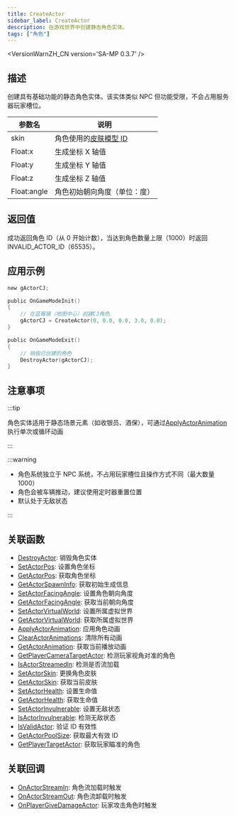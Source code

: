 ```yaml
---
title: CreateActor
sidebar_label: CreateActor
description: 在游戏世界中创建静态角色实体。
tags: ["角色"]
---
```


<VersionWarnZH_CN version='SA-MP 0.3.7' />

## 描述

创建具有基础功能的静态角色实体。该实体类似 NPC 但功能受限，不会占用服务器玩家槽位。

| 参数名      | 说明                                        |
| ----------- | ------------------------------------------- |
| skin        | 角色使用的[皮肤模型 ID](../resources/skins) |
| Float:x     | 生成坐标 X 轴值                             |
| Float:y     | 生成坐标 Y 轴值                             |
| Float:z     | 生成坐标 Z 轴值                             |
| Float:angle | 角色初始朝向角度（单位：度）                |

## 返回值

成功返回角色 ID（从 0 开始计数），当达到角色数量上限（1000）时返回 INVALID_ACTOR_ID（65535）。

## 应用示例

```c
new gActorCJ;

public OnGameModeInit()
{
    // 在蓝莓镇（地图中心）创建CJ角色
    gActorCJ = CreateActor(0, 0.0, 0.0, 3.0, 0.0);
}

public OnGameModeExit()
{
    // 销毁已创建的角色
    DestroyActor(gActorCJ);
}
```

## 注意事项

:::tip

角色实体适用于静态场景元素（如收银员、酒保），可通过[ApplyActorAnimation](ApplyActorAnimation)执行单次或循环动画

:::

:::warning

- 角色系统独立于 NPC 系统，不占用玩家槽位且操作方式不同（最大数量 1000）
- 角色会被车辆推动，建议使用定时器重置位置
- 默认处于无敌状态

:::

## 关联函数

- [DestroyActor](DestroyActor): 销毁角色实体
- [SetActorPos](SetActorPos): 设置角色坐标
- [GetActorPos](GetActorPos): 获取角色坐标
- [GetActorSpawnInfo](GetActorSpawnInfo): 获取初始生成信息
- [SetActorFacingAngle](SetActorFacingAngle): 设置角色朝向角度
- [GetActorFacingAngle](GetActorFacingAngle): 获取当前朝向角度
- [SetActorVirtualWorld](SetActorVirtualWorld): 设置所属虚拟世界
- [GetActorVirtualWorld](GetActorVirtualWorld): 获取所属虚拟世界
- [ApplyActorAnimation](ApplyActorAnimation): 应用角色动画
- [ClearActorAnimations](ClearActorAnimations): 清除所有动画
- [GetActorAnimation](GetActorAnimation): 获取当前播放动画
- [GetPlayerCameraTargetActor](GetPlayerCameraTargetActor): 检测玩家视角对准的角色
- [IsActorStreamedIn](IsActorStreamedIn): 检测是否流加载
- [SetActorSkin](SetActorSkin): 更换角色皮肤
- [GetActorSkin](GetActorSkin): 获取当前皮肤
- [SetActorHealth](SetActorHealth): 设置生命值
- [GetActorHealth](GetActorHealth): 获取生命值
- [SetActorInvulnerable](SetActorInvulnerable): 设置无敌状态
- [IsActorInvulnerable](IsActorInvulnerable): 检测无敌状态
- [IsValidActor](IsValidActor): 验证 ID 有效性
- [GetActorPoolSize](GetActorPoolSize): 获取最大有效 ID
- [GetPlayerTargetActor](GetPlayerTargetActor): 获取玩家瞄准的角色

## 关联回调

- [OnActorStreamIn](../callbacks/OnActorStreamIn): 角色流加载时触发
- [OnActorStreamOut](../callbacks/OnActorStreamOut): 角色流卸载时触发
- [OnPlayerGiveDamageActor](../callbacks/OnPlayerGiveDamageActor): 玩家攻击角色时触发

